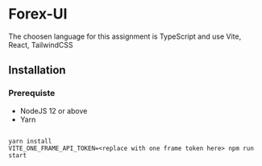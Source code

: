 # Forex-UI

The choosen language for this assignment is TypeScript and use Vite, React, TailwindCSS

## Installation

### Prerequiste
- NodeJS 12 or above
- Yarn

```shell

yarn install
VITE_ONE_FRAME_API_TOKEN=<replace with one frame token here> npm run start

```
